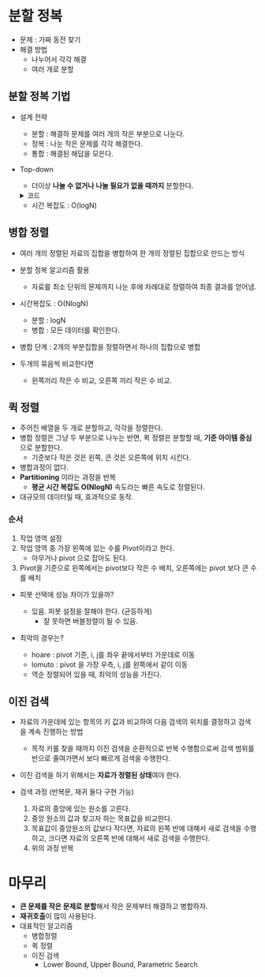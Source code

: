# 분할 정복

- 문제 : 가짜 동전 찾기
- 해결 방법
    - 나누어서 각각 해결
    - 여러 개로 분할

## 분할 정복 기법

- 설계 전략
    - 분할 : 해결하 문제를 여러 개의 작은 부분으로 나눈다.
    - 정복 : 나눈 작은 문제를 각각 해결한다.
    - 통합 : 해결된 해답을 모은다.
 
- Top-down
    
    - 더이상 **나눌 수 없거나 나눌 필요가 없을 때까지** 분할한다.


    <details>
        <summary>코드</summary>
        
        ```
        # 반으로 나눈다고 가정
        def recur():
            left = recur(left에 필요한 변수)
            right = recur(right에 필요한 변수)
        
            result = left + right    # 병합
        ```
    </details>

    - 시간 복잡도 : O(logN)

## 병합 정렬

- 여러 개의 정렬된 자료의 집합을 병합하여 한 개의 정렬된 집합으로 만드는 방식

- 분할 정복 알고리즘 활용
    - 자료를 최소 단위의 문제까지 나눈 후에 차례대로 정렬하여 최종 결과를 얻어냄.

- 시간복잡도 : O(NlogN)
    - 분할 : logN
    - 병합 : 모든 데이터를 확인한다.

- 병합 단계 : 2개의 부분집합을 정렬하면서 하나의 집합으로 병합
- 두개의 묶음씩 비교한다면
    - 왼쪽끼리 작은 수 비교, 오른쪽 끼리 작은 수 비교.
 
## 퀵 정렬

- 주어진 배열을 두 개로 분할하고, 각각을 정렬한다.
- 병합 정렬은 그냥 두 부분으로 나누는 반면, 퀵 정렬은 분할할 때, **기준 아이템 중심**으로 분할한다.
    - 기준보다 작은 것은 왼쪽, 큰 것은 오른쪽에 위치 시킨다.
- 병합과정이 없다.
- **Partitioning** 이라는 과정을 반복
    - **평균 시간 복잡도 O(NlogN)** 속도라는 빠른 속도로 정렬된다.
- 대규모의 데이터일 때, 효과적으로 동작.
 
### 순서

1. 작업 영역 설정
2. 작업 영역 중 가장 왼쪽에 있는 수를 Pivot이라고 한다.
    - 아무거나 pivot 으로 잡아도 된다.
3. Pivot을 기준으로 왼쪽에서는 pivot보다 작은 수 배치, 오른쪽에는 pivot 보다 큰 수를 배치

- 피봇 선택에 성능 차이가 있을까?
    - 있음. 피봇 설정을 잘해야 한다. (균등하게)
        - 잘 못하면 버블정렬이 될 수 있음.
     
- 최악의 경우는?
    - hoare : pivot 기준, i, j를 좌우 끝에서부터 가운데로 이동
    - lomuto : pivot 을 가장 우측, i, j를 왼쪽에서 같이 이동
    - 역순 정렬되어 있을 때, 최악의 성능을 가진다.
 
## 이진 검색 

- 자료의 가운데에 있는 항목의 키 값과 비교하여 다음 검색의 위치를 결정하고 검색을 계속 진행하는 방법
    - 목적 키를 찾을 때까지 이진 검색을 순환적으로 반복 수행함으로써 검색 범위를 반으로 줄여가면서 보다 빠르게 검색을 수행한다.

- 이진 검색을 하기 위해서는 **자료가 정렬된 상태**여야 한다.

- 검색 과정 (반복문, 재귀 둘다 구현 가능)
    1. 자료의 중앙에 있는 원소를 고른다.
    2. 중앙 원소의 값과 찾고자 하는 목표값을 비교한다.
    3. 목표값이 중앙원소의 값보다 작다면, 자료의 왼쪽 반에 대해서 새로 검색을 수행하고, 크다면 자료의 오른쪽 반에 대해서 새로 검색을 수행한다.
    4. 위의 과정 반복

# 마무리

- **큰 문제를 작은 문제로 분할**해서 작은 문제부터 해결하고 병합하자.
- **재귀호출**이 많이 사용된다.
- 대표적인 알고리즘
    - 병합정렬
    - 퀵 정렬
    - 이진 검색
        - Lower Bound, Upper Bound, Parametric Search

